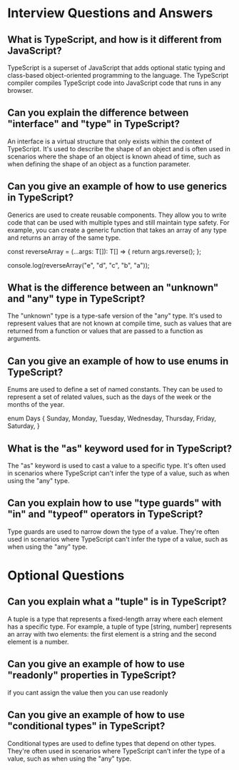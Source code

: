 # Interview Questions and Answers

## What is TypeScript, and how is it different from JavaScript?

TypeScript is a superset of JavaScript that adds optional static typing and class-based object-oriented programming to the language. The TypeScript compiler compiles TypeScript code into JavaScript code that runs in any browser.

## Can you explain the difference between "interface" and "type" in TypeScript?

An interface is a virtual structure that only exists within the context of TypeScript. It's used to describe the shape of an object and is often used in scenarios where the shape of an object is known ahead of time, such as when defining the shape of an object as a function parameter.

## Can you give an example of how to use generics in TypeScript?

Generics are used to create reusable components. They allow you to write code that can be used with multiple types and still maintain type safety. For example, you can create a generic function that takes an array of any type and returns an array of the same type.

const reverseArray = <T>(...args: T[]): T[] => {
return args.reverse();
};

console.log(reverseArray<string>("e", "d", "c", "b", "a"));

## What is the difference between an "unknown" and "any" type in TypeScript?

The "unknown" type is a type-safe version of the "any" type. It's used to represent values that are not known at compile time, such as values that are returned from a function or values that are passed to a function as arguments.

## Can you give an example of how to use enums in TypeScript?

Enums are used to define a set of named constants. They can be used to represent a set of related values, such as the days of the week or the months of the year.

enum Days {
Sunday,
Monday,
Tuesday,
Wednesday,
Thursday,
Friday,
Saturday,
}

## What is the "as" keyword used for in TypeScript?

The "as" keyword is used to cast a value to a specific type. It's often used in scenarios where TypeScript can't infer the type of a value, such as when using the "any" type.

## Can you explain how to use "type guards" with "in" and "typeof" operators in TypeScript?

Type guards are used to narrow down the type of a value. They're often used in scenarios where TypeScript can't infer the type of a value, such as when using the "any" type.


# Optional Questions

## Can you explain what a "tuple" is in TypeScript?

A tuple is a type that represents a fixed-length array where each element has a specific type. For example, a tuple of type [string, number] represents an array with two elements: the first element is a string and the second element is a number.

## Can you give an example of how to use "readonly" properties in TypeScript?

if you cant assign the value then you can use readonly

## Can you give an example of how to use "conditional types" in TypeScript?

Conditional types are used to define types that depend on other types. They're often used in scenarios where TypeScript can't infer the type of a value, such as when using the "any" type.
